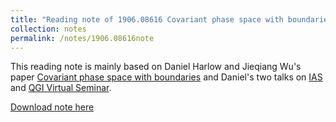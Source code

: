 ```yaml
---
title: "Reading note of 1906.08616 Covariant phase space with boundaries"
collection: notes
permalink: /notes/1906.08616note
---
```


This reading note is mainly based on Daniel Harlow and Jieqiang Wu's paper [Covariant phase space with boundaries](https://arxiv.org/abs/1906.08616) and Daniel's two talks on [IAS](https://www.youtube.com/watch?v=KKzIMCRkIhs) and [QGI Virtual Seminar](https://www.youtube.com/watch?v=B2VUO1WWkVY).

[Download note here](http://zhephysics.github.io/files/notes/190608616note.pdf)

